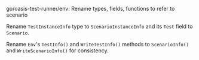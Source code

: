 go/oasis-test-runner/env: Rename types, fields, functions to refer to scenario

Rename `TestInstanceInfo` type to `ScenarioInstanceInfo` and its `Test` field
to `Scenario`.

Rename `Env`'s `TestInfo()` and `WriteTestInfo()` methods to `ScenarioInfo()`
and `WriteScenarioInfo()` for consistency.

